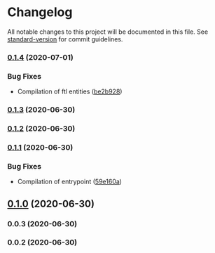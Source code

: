 # Changelog

All notable changes to this project will be documented in this file. See [standard-version](https://github.com/conventional-changelog/standard-version) for commit guidelines.

### [0.1.4](https://github.com/rhangai/node-keycloak-theme-builder/compare/v0.1.3...v0.1.4) (2020-07-01)


### Bug Fixes

* Compilation of ftl entities ([be2b928](https://github.com/rhangai/node-keycloak-theme-builder/commit/be2b9285b00b8147d4fd114beea38dcda68d4cec))

### [0.1.3](https://github.com/rhangai/node-keycloak-theme-builder/compare/v0.1.2...v0.1.3) (2020-06-30)

### [0.1.2](https://github.com/rhangai/node-keycloak-theme-builder/compare/v0.1.1...v0.1.2) (2020-06-30)

### [0.1.1](https://github.com/rhangai/node-keycloak-theme-builder/compare/v0.1.0...v0.1.1) (2020-06-30)


### Bug Fixes

* Compilation of entrypoint ([59e160a](https://github.com/rhangai/node-keycloak-theme-builder/commit/59e160aa2306197475487b9f7b468df6c53d72be))

## [0.1.0](https://github.com/rhangai/node-keycloak-theme-builder/compare/v0.0.3...v0.1.0) (2020-06-30)

### 0.0.3 (2020-06-30)

### 0.0.2 (2020-06-30)
